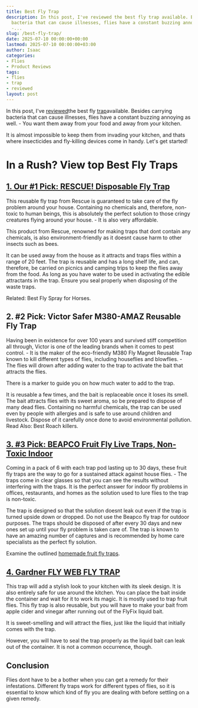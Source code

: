 ```yaml
---
title: Best Fly Trap
description: In this post, I've reviewed the best fly trap available. Besides carrying
  bacteria that can cause illnesses, flies have a constant buzzing annoying as well.
  -...
slug: /best-fly-trap/
date: 2025-07-10 00:00:00+00:00
lastmod: 2025-07-10 00:00:00+03:00
author: Isaac
categories:
- Flies
- Product Reviews
tags:
- flies
- trap
- reviewed
layout: post
---
```

In this post, I've [reviewed](https://pestpolicy.com/best-gopher-traps/)the best fly [trap](https://pestpolicy.com/best-silverfish-traps/)available. Besides carrying bacteria that can cause illnesses, flies have a constant buzzing annoying as well. - You want them away from your food and away from your kitchen.

It is almost impossible to keep them from invading your kitchen, and thats where insecticides and fly-killing devices come in handy. Let's get started!

# **In a Rush? View top Best Fly Traps**

##  [1. Our #1 Pick: RESCUE! Disposable Fly Trap](https://www.amazon.com/dp/B07DD28F84/?tag=p-policy-20)

This reusable fly trap from Rescue is guaranteed to take care of the fly problem around your house. Containing no chemicals and, therefore, non-toxic to human beings, this is absolutely the perfect solution to those cringy creatures flying around your house. - It is also very affordable.

This product from Rescue, renowned for making traps that dont contain any chemicals, is also environment-friendly as it doesnt cause harm to other insects such as bees.

It can be used away from the house as it attracts and traps flies within a range of 20 feet. The trap is reusable and has a long shelf life, and can, therefore, be carried on picnics and camping trips to keep the flies away from the food. As long as you have water to be used in activating the edible attractants in the trap. Ensure you seal properly when disposing of the waste traps.

Related: Best Fly Spray for Horses.

##  **2. #2 Pick: Victor Safer M380-AMAZ Reusable Fly Trap**

Having been in existence for over 100 years and survived stiff competition all through, Victor is one of the leading brands when it comes to pest control. - It is the maker of the eco-friendly M380 Fly Magnet Reusable Trap known to kill different types of flies, including houseflies and blowflies. - The flies will drown after adding water to the trap to activate the bait that attracts the flies.

There is a marker to guide you on how much water to add to the trap.

It is reusable a few times, and the bait is replaceable once it loses its smell. The bait attracts flies with its sweet aroma, so be prepared to dispose of many dead flies. Containing no harmful chemicals, the trap can be used even by people with allergies and is safe to use around children and livestock. Dispose of it carefully once done to avoid environmental pollution. Read Also: Best Roach killers.

##  [3. #3 Pick: BEAPCO Fruit Fly Live Traps, Non-Toxic Indoor](https://www.amazon.com/dp/B00CRYOPMQ/?tag=p-policy-20)

Coming in a pack of 6 with each trap pod lasting up to 30 days, these fruit fly traps are the way to go for a sustained attack against house flies. - The traps come in clear glasses so that you can see the results without interfering with the traps. It is the perfect answer for indoor fly problems in offices, restaurants, and homes as the solution used to lure flies to the trap is non-toxic.

The trap is designed so that the solution doesnt leak out even if the trap is turned upside down or dropped. Do not use the Beapco fly trap for outdoor purposes. The traps should be disposed of after every 30 days and new ones set up until your fly problem is taken care of. The trap is known to have an amazing number of captures and is recommended by home care specialists as the perfect fly solution.

Examine the outlined [homemade fruit fly traps](https://pestpolicy.com/homemade-fruit-fly-trap/).

##  [4. Gardner FLY WEB FLY TRAP](https://www.amazon.com/dp/B0006OIZN4/?tag=p-policy-20)

This trap will add a stylish look to your kitchen with its sleek design. It is also entirely safe for use around the kitchen. You can place the bait inside the container and wait for it to work its magic. It is mostly used to trap fruit flies. This fly trap is also reusable, but you will have to make your bait from apple cider and vinegar after running out of the FlyFix liquid bait.

It is sweet-smelling and will attract the flies, just like the liquid that initially comes with the trap.

However, you will have to seal the trap properly as the liquid bait can leak out of the container. It is not a common occurrence, though.

##  Conclusion

Flies dont have to be a bother when you can get a remedy for their infestations. Different fly traps work for different types of flies, so it is essential to know which kind of fly you are dealing with before settling on a given remedy.